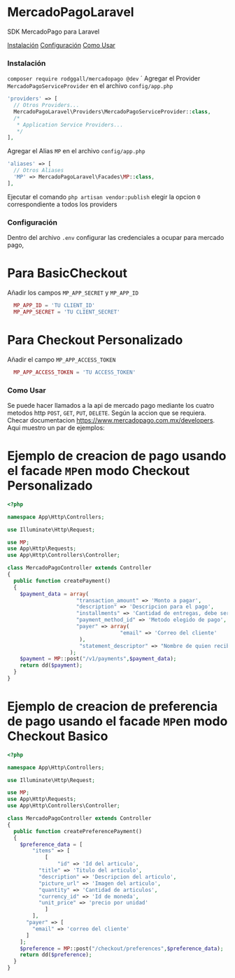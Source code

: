 # MercadoPagoLaravel
SDK MercadoPago para Laravel

[Instalación](#install)
[Configuración](#config)
[Como Usar](#ejemplo)

<a name="install"></a>
### Instalación

`composer require rodggall/mercadopago @dev`
´
Agregar el Provider `MercadoPagoServiceProvider` en el archivo `config/app.php`

```php
'providers' => [
  // Otros Providers...
  MercadoPagoLaravel\Providers\MercadoPagoServiceProvider::class,
  /*
   * Application Service Providers...
   */
],
```

Agregar el Alias `MP` en el archivo `config/app.php`

```php
'aliases' => [
  // Otros Aliases
  'MP' => MercadoPagoLaravel\Facades\MP::class,
],
```
Ejecutar el comando `php artisan vendor:publish` elegir la opcion `0` correspondiente a todos los providers

<a name="config"></a>
### Configuración

Dentro del archivo `.env` configurar las credenciales a ocupar para mercado pago,
# Para BasicCheckout
Añadir los campos `MP_APP_SECRET` y `MP_APP_ID`

```php
  MP_APP_ID = 'TU CLIENT_ID'
  MP_APP_SECRET = 'TU CLIENT_SECRET'
```

# Para Checkout Personalizado
Añadir el campo `MP_APP_ACCESS_TOKEN`

```php
  MP_APP_ACCESS_TOKEN = 'TU ACCESS_TOKEN'
```
<a name="ejemplo"></a>
### Como Usar
Se puede hacer llamados a la api de mercado pago mediante los cuatro metodos http `POST`, `GET`, `PUT`, `DELETE`. Según la accion que se requiera. Checar documentacion https://www.mercadopago.com.mx/developers. 
Aqui muestro un par de ejemplos:

# Ejemplo de creacion de pago usando el facade `MP`en modo Checkout Personalizado

```php
<?php

namespace App\Http\Controllers;

use Illuminate\Http\Request;

use MP;
use App\Http\Requests;
use App\Http\Controllers\Controller;

class MercadoPagoController extends Controller
{
  public function createPayment()
  {
    $payment_data = array(
                      "transaction_amount" => 'Monto a pagar',
                      "description" => 'Descripcion para el pago',
                      "installments" => 'Cantidad de entregas, debe ser entero',
                      "payment_method_id" => 'Metodo elegido de pago',
                      "payer" => array(
                                    "email" => 'Correo del cliente'
                       ),
                       "statement_descriptor" => "Nombre de quien recibe el pago"
                    );
    $payment = MP::post("/v1/payments",$payment_data);
    return dd($payment);
  }
}
```
# Ejemplo de creacion de preferencia de pago usando el facade `MP`en modo Checkout Basico

```php
<?php

namespace App\Http\Controllers;

use Illuminate\Http\Request;

use MP;
use App\Http\Requests;
use App\Http\Controllers\Controller;

class MercadoPagoController extends Controller
{
  public function createPreferencePayment()
  {
    $preference_data = [
  		"items" => [
  			[
  				"id" => 'Id del articulo',
          "title" => 'Titulo del articulo',
          "description" => 'Descripcion del articulo',
          "picture_url" => 'Imagen del articulo',
          "quantity" => 'Cantidad de articulos',
          "currency_id" => 'Id de moneda',
          "unit_price" => 'precio por unidad'
  			]
  		],
      "payer" => [
        "email" => 'correo del cliente'
      ]
  	];
    $preference = MP::post("/checkout/preferences",$preference_data);
    return dd($preference);
  }
}
```
